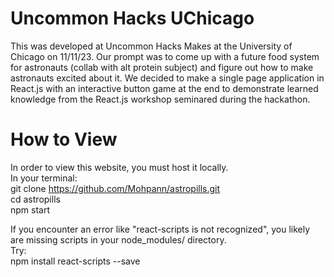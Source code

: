 # Uncommon Hacks UChicago
This was developed at Uncommon Hacks Makes at the University of Chicago on 11/11/23. Our prompt was to come up with a future food system for astronauts (collab with alt protein subject) and figure out how to make astronauts excited about it.
We decided to make a single page application in React.js with an interactive button game at the end to demonstrate learned knowledge from the React.js workshop seminared during the hackathon. 

# How to View
In order to view this website, you must host it locally. 
<br />
In your terminal:<br />
git clone https://github.com/Mohpann/astropills.git<br />
cd astropills<br />
npm start<br />

If you encounter an error like "react-scripts is not recognized", you likely are missing scripts in your node_modules/ directory. <br />
Try:<br />
npm install react-scripts --save
